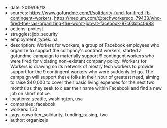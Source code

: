 - date: 2019/06/12
- sources: https://www.gofundme.com/f/solidarity-fund-for-fired-fb-contingent-workers, https://medium.com/@techworkersco_79433/who-fired-the-ras-organizing-the-worst-job-at-facebook-97c63cb40683
- actions: protest
- struggles: job_security
- employment_types: na
- description: Workers for workers, a group of Facebook employees who organize to support the company's contract workers, started a gofundme campaign to materially support 9 contingent workers who were fired for violating non-existant company policy. Workers for Workers is drawing on its network of mostly tech workers to provide support for the 9 contingent workers who were suddenly let go. The campaign will support these folks in their hour of greatest need, aiming to raise $40,000 to cover their basic living expenses for the next two months as they seek to clear their name within Facebook and find a new job on short notice. 
- locations: seattle, washington, usa
- companies: facebook
- workers: 150
- tags: coworker_solidarity, funding_raising, twc
- author: organizejs
